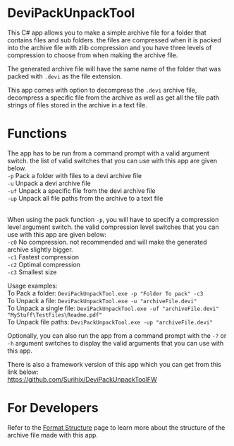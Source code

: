 # DeviPackUnpackTool

This C# app allows you to make a simple archive file for a folder that contains files and sub folders. the files are compressed when it is packed into the 
archive file with zlib compression and you have three levels of compression to choose from when making the archive file. 

The generated archive file will have the same name of the folder that was packed with ``.devi`` as the file extension.

This app comes with option to decompress the ``.devi`` archive file, decompress a specific file from the archive as well as get all the file path strings of files stored in the archive in a text file.

# Functions
The app has to be run from a command prompt with a valid argument switch. the list of valid switches that you can use with this app are given below.
<br>``-p`` Pack a folder with files to a devi archive file
<br>``-u`` Unpack a devi archive file
<br>``-uf`` Unpack a specific file from the devi archive file
<br>``-up`` Unpack all file paths from the archive to a text file

<br>When using the pack function ``-p``, you will have to specify a compression level argument switch. the valid compression level switches that you can use with this app are given below:
<br>``-c0`` No compression. not recommended and will make the generated archive slightly bigger.
<br>``-c1`` Fastest compression
<br>``-c2`` Optimal compression
<br>``-c3`` Smallest size

Usage examples:
<br>To Pack a folder: ``DeviPackUnpackTool.exe -p "Folder To pack" -c3``
<br>To Unpack a file: ``DeviPackUnpackTool.exe -u "archiveFile.devi"``
<br>To Unpack a single file: ``DeviPackUnpackTool.exe -uf "archiveFile.devi" "MyStuff\TestFiles\Readme.pdf"``
<br>To Unpack file paths: ``DeviPackUnpackTool.exe -up "archiveFile.devi"``

Optionally, you can also run the app from a command prompt with the ``-?`` or ``-h`` argument switches to display the valid arguments that you can use 
with this app.

There is also a framework version of this app which you can get from this link below:
<br>https://github.com/Surihix/DeviPackUnpackToolFW

# For Developers
Refer to the [Format Structure](https://github.com/Surihix/DeviPackUnpackTool/blob/master/FormatStruct.md) page to learn more about the structure of the 
archive file made with this app.
